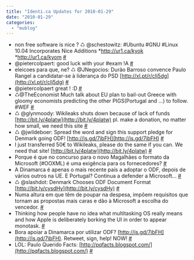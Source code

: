 ```yaml
---
title: "Identi.ca Updates for 2010-01-29"
date: "2010-01-29"
categories: 
  - "mublog"
---
```


- non free software is nice ? ♺ @schestowitz: #Ubuntu #GNU #Linux 10.04 Incorporates Nice Additions \*http://ur1.ca/kyok \*http://ur1.ca/kyom [#](http://identi.ca/notice/20348987)
- @pietercolpaert: good luck with your #exam !A [#](http://identi.ca/notice/20353380)
- eleicoes para que, ne? ♺ @JNegocios: Durão Barroso convence Paulo Rangel a candidatar-se à liderança do PSD [http://xl.pt/r/cIj5dg](http://xl.pt/r/cIj5dg) [#](http://identi.ca/notice/20354502)
- @pietercolpaert great ! :D [#](http://identi.ca/notice/20368138)
- ♺@TheEconomist Much talk about EU plan to bail-out Greece with gloomy economists predicting the other PIGS(Portugal and ...) to follow. #WEF [#](http://identi.ca/notice/20368343)
- ♺ @glynmoody: Wikileaks shuts down because of lack of funds [http://bit.ly/4platw](http://bit.ly/4platw) pl. make a donation, no matter how small, we need this site [#](http://identi.ca/notice/20384849)
- ♺ @jwildeboer: Spread the word and sign this support pledge for Denmark going ODF! [http://is.gd/7ibFH](http://is.gd/7ibFH) [#](http://identi.ca/notice/20385343)
- I just transferred 50€ to Wikileaks, please do the same if you can. We need that site! [http://bit.ly/4platw](http://bit.ly/4platw) [#](http://identi.ca/notice/20385328)
- Porque é que no concurso para o novo Magalhães o formato da Microsoft (#OOXML) é uma exigência para os fornecedores? [#](http://identi.ca/notice/20385728)
- A Dinamarca é apenas o mais recente país a adoptar o ODF, depois de vários outros na UE. E Portugal? Continua a defender a Microsoft... [#](http://identi.ca/notice/20386294)
- ♺ @slashdot: Denmark Chooses ODF Document Format [http://bit.ly/cysdHy](http://bit.ly/cysdHy) [#](http://identi.ca/notice/20386336)
- Numa altura em que têm de poupar na despesa, impõem requisitos que tornam as propostas mais caras e dão à Microsoft a escolha do vencedor. [#](http://identi.ca/notice/20386384)
- Thinking how people have no idea what multitasking OS really means and how Apple is deliberately borking the UI in order to appear monotask. [#](http://identi.ca/notice/20388859)
- Bora apoiar a Dinamarca por utilizar ODF? [http://is.gd/7ibFH](http://is.gd/7ibFH). Retweet, sign, help! NOW! [#](http://identi.ca/notice/20389568)
- LOL: Paulo Querido Facts: [http://pqfacts.blogspot.com/](http://pqfacts.blogspot.com/) [#](http://identi.ca/notice/20394454)
